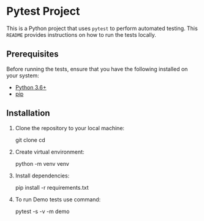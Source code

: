 # Pytest Project

This is a Python project that uses `pytest` to perform automated testing.
This `README` provides instructions on how to run the tests locally.

## Prerequisites

Before running the tests, ensure that you have the following installed on your system:

- [Python 3.6+](https://www.python.org/downloads/)
- [pip](https://pip.pypa.io/en/stable/)

## Installation

1. Clone the repository to your local machine:

   git clone <repository-url>
   cd <repository-folder>

2. Create virtual environment:

    python -m venv venv

3. Install dependencies:

    pip install -r requirements.txt

4. To run Demo tests use command:

    pytest -s -v -m demo
